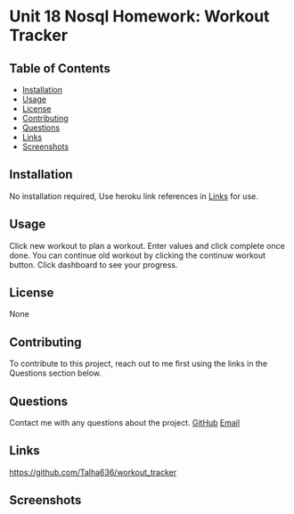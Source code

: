 # Unit 18 Nosql Homework: Workout Tracker

## Table of Contents

- [Installation](#Installation)
- [Usage](#Usage)
- [License](#License)
- [Contributing](#Contributing)
- [Questions](#Questions)
- [Links](#Links)
- [Screenshots](#Screenshots)

## Installation

No installation required, Use heroku link references in [Links](#Links) for use.

## Usage

Click new workout to plan a workout. Enter values and click complete once done.
You can continue old workout by clicking the continuw workout button.
Click dashboard to see your progress.

## License

None

## Contributing

To contribute to this project, reach out to me first using the links in the Questions section below.

## Questions

Contact me with any questions about the project.
[GitHub](https://github.com/Talha636)
[Email](mailto:mtalhalatif@hotmail.com)

## Links

https://github.com/Talha636/workout_tracker



## Screenshots